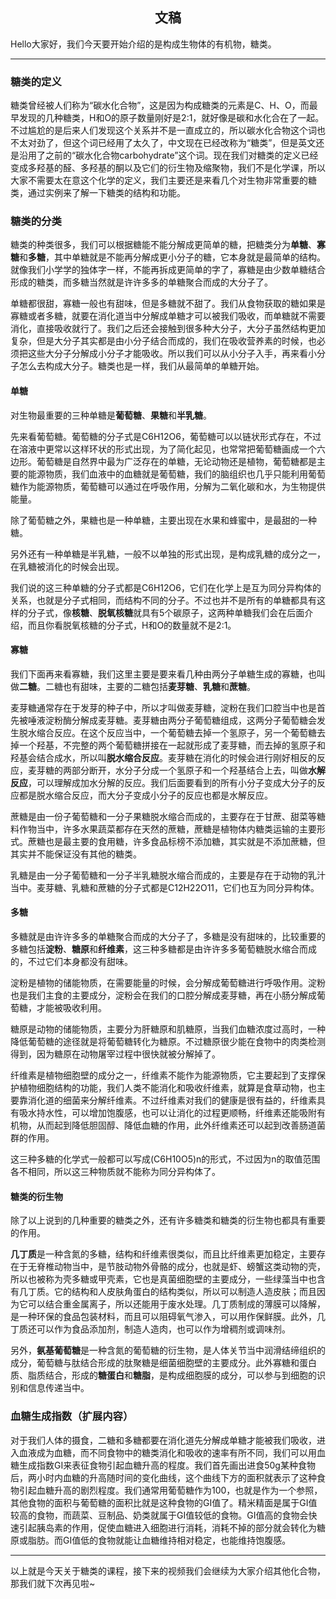 <h2 align = "center">文稿</h2>

Hello大家好，我们今天要开始介绍的是构成生物体的有机物，糖类。

---

### 糖类的定义

糖类曾经被人们称为“碳水化合物”，这是因为构成糖类的元素是C、H、O，而最早发现的几种糖类，H和O的原子数量刚好是2:1，就好像是碳和水化合在了一起。不过尴尬的是后来人们发现这个关系并不是一直成立的，所以碳水化合物这个词也不太对劲了，但这个词已经用了太久了，中文现在已经改称为“糖类”，但是英文还是沿用了之前的“碳水化合物carbohydrate”这个词。现在我们对糖类的定义已经变成多羟基的醛、多羟基的酮以及它们的衍生物及缩聚物，我们不是化学课，所以大家不需要太在意这个化学的定义，我们主要还是来看几个对生物非常重要的糖类，通过实例来了解一下糖类的结构和功能。

### 糖类的分类

糖类的种类很多，我们可以根据糖能不能分解成更简单的糖，把糖类分为**单糖**、**寡糖**和**多糖**，其中单糖就是不能再分解成更小分子的糖，它本身就是最简单的结构。就像我们小学学的独体字一样，不能再拆成更简单的字了，寡糖是由少数单糖结合形成的糖类，而多糖当然就是许许多多的单糖聚合而成的大分子了。

单糖都很甜，寡糖一般也有甜味，但是多糖就不甜了。我们从食物获取的糖如果是寡糖或者多糖，就要在消化道当中分解成单糖才可以被我们吸收，而单糖就不需要消化，直接吸收就行了。我们之后还会接触到很多种大分子，大分子虽然结构更加复杂，但是大分子其实都是由小分子结合而成的，我们在吸收营养素的时候，也必须把这些大分子分解成小分子才能吸收。所以我们可以从小分子入手，再来看小分子怎么去构成大分子。糖类也是一样，我们从最简单的单糖开始。

#### 单糖

对生物最重要的三种单糖是**葡萄糖**、**果糖**和**半乳糖**。

先来看葡萄糖。葡萄糖的分子式是C6H12O6，葡萄糖可以以链状形式存在，不过在溶液中更常以这样环状的形式出现，为了简化起见，也常常把葡萄糖画成一个六边形。葡萄糖是自然界中最为广泛存在的单糖，无论动物还是植物，葡萄糖都是主要的能源物质，我们血液中的血糖就是葡萄糖，我们的脑组织也几乎只能利用葡萄糖作为能源物质，葡萄糖可以通过在呼吸作用，分解为二氧化碳和水，为生物提供能量。

除了葡萄糖之外，果糖也是一种单糖，主要出现在水果和蜂蜜中，是最甜的一种糖。

另外还有一种单糖是半乳糖，一般不以单独的形式出现，是构成乳糖的成分之一，在乳糖被消化的时候会出现。

我们说的这三种单糖的分子式都是C6H12O6，它们在化学上是互为同分异构体的关系，也就是分子式相同，而结构不同的分子。不过也并不是所有的单糖都具有这样的分子式，像**核糖**、**脱氧核糖**就具有5个碳原子，这两种单糖我们会在后面介绍，而且你看脱氧核糖的分子式，H和O的数量就不是2:1。

#### 寡糖

我们下面再来看寡糖，我们这里主要是要来看几种由两分子单糖生成的寡糖，也叫做**二糖**。二糖也有甜味，主要的二糖包括**麦芽糖**、**乳糖**和**蔗糖**。

麦芽糖通常存在于发芽的种子中，所以才叫做麦芽糖，淀粉在我们口腔当中也是首先被唾液淀粉酶分解成麦芽糖。麦芽糖由两分子葡萄糖组成，这两分子葡萄糖会发生脱水缩合反应。在这个反应当中，一个葡萄糖去掉一个氢原子，另一个葡萄糖去掉一个羟基，不完整的两个葡萄糖拼接在一起就形成了麦芽糖，而去掉的氢原子和羟基会结合成水，所以叫**脱水缩合反应**。麦芽糖在消化的时候会进行刚好相反的反应，麦芽糖的两部分断开，水分子分成一个氢原子和一个羟基结合上去，叫做**水解反应**，可以理解成加水分解的反应。我们后面要看到的所有小分子变成大分子的反应都是脱水缩合反应，而大分子变成小分子的反应也都是水解反应。

蔗糖是由一份子葡萄糖和一分子果糖脱水缩合而成的，主要存在于甘蔗、甜菜等糖料作物当中，许多水果蔬菜都存在天然的蔗糖，蔗糖是植物体内糖类运输的主要形式。蔗糖也是最主要的食用糖，许多食品标榜不添加糖，其实就是不添加蔗糖，但其实并不能保证没有其他的糖类。

乳糖是由一分子葡萄糖和一分子半乳糖脱水缩合而成的，主要是存在于动物的乳汁当中。麦芽糖、乳糖和蔗糖的分子式都是C12H22O11，它们也互为同分异构体。

#### 多糖

多糖就是由许许多多的单糖聚合而成的大分子了，多糖是没有甜味的，比较重要的多糖包括**淀粉**、**糖原**和**纤维素**，这三种多糖都是由许许多多葡萄糖脱水缩合而成的，不过它们本身都没有甜味。

淀粉是植物的储能物质，在需要能量的时候，会分解成葡萄糖进行呼吸作用。淀粉也是我们主食的主要成分，淀粉会在我们的口腔分解成麦芽糖，再在小肠分解成葡萄糖，才能被吸收利用。

糖原是动物的储能物质，主要分为肝糖原和肌糖原，当我们血糖浓度过高时，一种降低葡萄糖的途径就是将葡萄糖转化为糖原。不过糖原很少能在食物中的肉类检测得到，因为糖原在动物屠宰过程中很快就被分解掉了。

纤维素是植物细胞壁的成分之一，纤维素不能作为能源物质，它主要起到了支撑保护植物细胞结构的功能，我们人类不能消化和吸收纤维素，就算是食草动物，也主要靠消化道的细菌来分解纤维素。不过纤维素对我们的健康是很有益的，纤维素具有吸水持水性，可以增加饱腹感，也可以让消化的过程更顺畅，纤维素还能吸附有机物，从而起到降低胆固醇、降低血糖的作用，此外纤维素还可以起到改善肠道菌群的作用。

这三种多糖的化学式一般都可以写成(C6H10O5)n的形式，不过因为n的取值范围各不相同，所以这三种物质就不能称为同分异构体了。

#### 糖类的衍生物

除了以上说到的几种重要的糖类之外，还有许多糖类和糖类的衍生物也都具有重要的作用。

**几丁质**是一种含氮的多糖，结构和纤维素很类似，而且比纤维素更加稳定，主要存在于无脊椎动物当中，是节肢动物外骨骼的成分，也就是虾、螃蟹这类动物的壳，所以也被称为壳多糖或甲壳素，它也是真菌细胞壁的主要成分，一些绿藻当中也含有几丁质。它的结构和人皮肤角蛋白的结构类似，所以可以制造人造皮肤；而且因为它可以结合重金属离子，所以还能用于废水处理。几丁质制成的薄膜可以降解，是一种环保的食品包装材料，而且可以阻碍氧气渗入，可以用作保鲜膜。此外，几丁质还可以作为食品添加剂，制造人造肉，也可以作为增稠剂或调味剂。

另外，**氨基葡萄糖**是一种含氮的葡萄糖的衍生物，是人体关节当中润滑结缔组织的成分，葡萄糖与肽结合形成的肽聚糖是细菌细胞壁的主要成分。此外寡糖和蛋白质、脂质结合，形成的**糖蛋白**和**糖脂**，是构成细胞膜的成分，可以参与到细胞的识别和信息传递当中。

### 血糖生成指数（扩展内容）

对于我们人体的摄食，二糖和多糖都要在消化道先分解成单糖才能被我们吸收，进入血液成为血糖，而不同食物中的糖类消化和吸收的速率有所不同，我们可以用血糖生成指数GI来表征食物引起血糖升高的程度。我们首先画出进食50g某种食物后，两小时内血糖的升高随时间的变化曲线，这个曲线下方的面积就表示了这种食物引起血糖升高的剧烈程度。我们通常用葡萄糖作为100，也就是作为一个参照，其他食物的面积与葡萄糖的面积比就是这种食物的GI值了。精米精面是属于GI值较高的食物，而蔬菜、豆制品、奶类就属于GI值较低的食物。GI值高的食物会快速引起胰岛素的作用，促使血糖进入细胞进行消耗，消耗不掉的部分就会转化为糖原或脂肪。而GI值低的食物就能让血糖维持相对稳定，也能维持饱腹感。

----

以上就是今天关于糖类的课程，接下来的视频我们会继续为大家介绍其他化合物，那我们就下次再见啦~

 